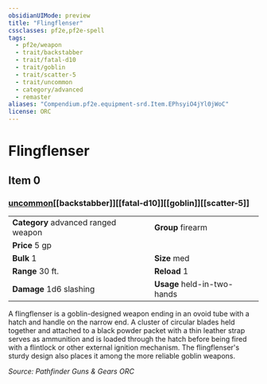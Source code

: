 ```yaml
---
obsidianUIMode: preview
title: "Flingflenser"
cssclasses: pf2e,pf2e-spell
tags:
  - pf2e/weapon
  - trait/backstabber
  - trait/fatal-d10
  - trait/goblin
  - trait/scatter-5
  - trait/uncommon
  - category/advanced
  - remaster
aliases: "Compendium.pf2e.equipment-srd.Item.EPhsyiO4jYl0jWoC"
license: ORC
---
```

# Flingflenser
## Item 0
### [uncommon](uncommon "Uncommon Rarity Trait")[[backstabber]][[fatal-d10]][[goblin]][[scatter-5]]

|  |  |
| -- | -- |
| **Category** advanced ranged weapon | **Group** firearm |
| **Price** 5 gp |  |
| **Bulk** 1 | **Size** med |
|**Range** 30 ft.| **Reload** 1|
| **Damage** 1d6 slashing  | **Usage** held-in-two-hands |



A flingflenser is a goblin-designed weapon ending in an ovoid tube with a hatch and handle on the narrow end. A cluster of circular blades held together and attached to a black powder packet with a thin leather strap serves as ammunition and is loaded through the hatch before being fired with a flintlock or other external ignition mechanism. The flingflenser's sturdy design also places it among the more reliable goblin weapons.

*Source: Pathfinder Guns & Gears*
*ORC*